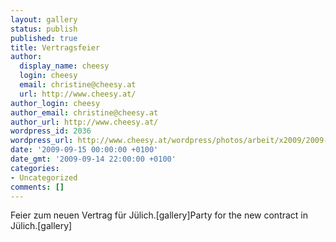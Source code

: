 ```yaml
---
layout: gallery
status: publish
published: true
title: Vertragsfeier
author:
  display_name: cheesy
  login: cheesy
  email: christine@cheesy.at
  url: http://www.cheesy.at/
author_login: cheesy
author_email: christine@cheesy.at
author_url: http://www.cheesy.at/
wordpress_id: 2036
wordpress_url: http://www.cheesy.at/wordpress/photos/arbeit/x2009/2009-09-15/
date: '2009-09-15 00:00:00 +0100'
date_gmt: '2009-09-14 22:00:00 +0100'
categories:
- Uncategorized
comments: []
---
```

<!--:de-->Feier zum neuen Vertrag für Jülich.[gallery]<!--:--><!--:en-->Party for the new contract in Jülich.[gallery]<!--:-->
